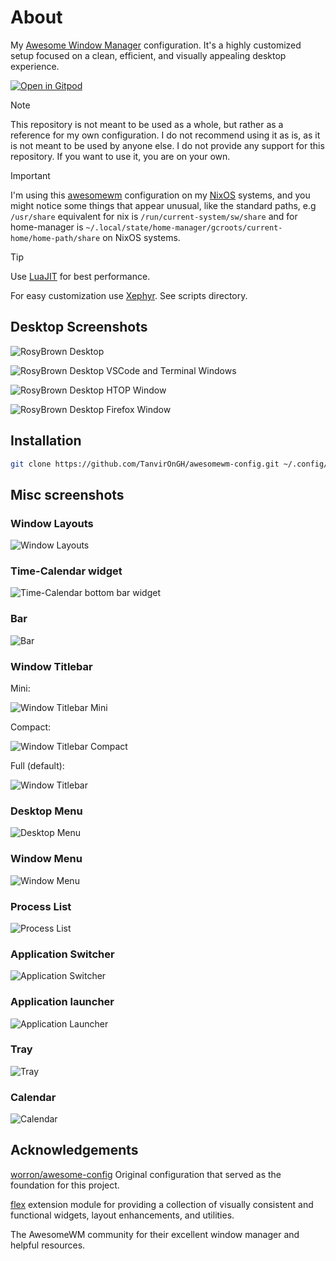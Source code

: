 # About

My [Awesome Window Manager](https://awesomewm.org) configuration. It's a highly customized setup focused on a clean, efficient, and visually appealing desktop experience.

[![Open in Gitpod](https://gitpod.io/button/open-in-gitpod.svg)](https://gitpod.io/#https://github.com/TanvirOnGH/awesomewm-config)

> [!NOTE]
> This repository is not meant to be used as a whole, but rather as a reference for my own configuration. I do not recommend using it as is, as it is not meant to be used by anyone else. I do not provide any support for this repository. If you want to use it, you are on your own.

> [!IMPORTANT]
> I'm using this [awesomewm](https://awesomewm.org) configuration on my [NixOS](https://nixos.org) systems, and you might notice some things that appear unusual, like the standard paths, e.g `/usr/share` equivalent for nix is `/run/current-system/sw/share` and for home-manager is `~/.local/state/home-manager/gcroots/current-home/home-path/share` on NixOS systems.

> [!TIP]  
> Use [LuaJIT](https://luajit.org) for best performance.
>
> For easy customization use [Xephyr](https://wiki.archlinux.org/title/Xephyr). See scripts directory.

## Desktop Screenshots

![RosyBrown Desktop](screenshots/rosybrown_desktop.png)

![RosyBrown Desktop VSCode and Terminal Windows](screenshots/rosybrown_desktop_vscode_terminals.png)

![RosyBrown Desktop HTOP Window](screenshots/rosybrown_desktop_htop.png)

![RosyBrown Desktop Firefox Window](screenshots/rosybrown_desktop_firefox.png)

## Installation

```bash
git clone https://github.com/TanvirOnGH/awesomewm-config.git ~/.config/awesome --recursive
```

## Misc screenshots

### Window Layouts

![Window Layouts](screenshots/layouts.png)

### Time-Calendar widget

![Time-Calendar bottom bar widget](screenshots/time_calendar_bar_widget.png)

### Bar

![Bar](screenshots/bar.png)

### Window Titlebar

Mini:

![Window Titlebar Mini](screenshots/window_titlebar_mini.png)

Compact:

![Window Titlebar Compact](screenshots/window_titlebar_compact.png)

Full (default):

![Window Titlebar](screenshots/window_titlebar_full.png)

### Desktop Menu

![Desktop Menu](screenshots/desktop_menu.png)

### Window Menu

![Window Menu](screenshots/window_menu.png)

### Process List

![Process List](screenshots/process_list.png)

### Application Switcher

![Application Switcher](screenshots/application_switcher.png)

### Application launcher

![Application Launcher](screenshots/application_launcher.png)

### Tray

![Tray](screenshots/tray.png)

### Calendar

![Calendar](screenshots/calendar.png)

## Acknowledgements

[worron/awesome-config](https://github.com/worron/awesome-config) Original configuration that served as the foundation for this project.

[flex](https://github.com/TanvirOnGH/flex) extension module for providing a collection of visually consistent and functional widgets, layout enhancements, and utilities.

The AwesomeWM community for their excellent window manager and helpful resources.
